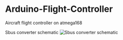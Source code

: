# Arduino-Flight-Controller
Aircraft flight controller on atmega168

Sbus converter schematic
![Sbus converter schematic](https://raw.githubusercontent.com/OlegKtsoev/Arduino-Flight-Controller/master/sbus-converter-schematic.png)